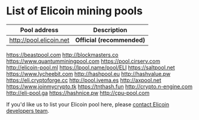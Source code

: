 # List of Elicoin mining pools

Pool address | Description
------------ | -----------
http://pool.elicoin.net | **Official (recommended)**
https://beastpool.com
http://blockmasters.co
https://www.quantumminingpool.com
https://pool.cirserv.com
http://elicoin-pool.ml
https://lpool.name/pool/ELI
https://saltpool.net
https://www.lycheebit.com
http://hashpool.eu 
http://hashvalue.pw
https://eli.cryptoforge.cc
http://pool.ivema.es
http://axpool.net
https://www.joinmycrypto.tk
https://tnthash.fun
http://crypto.n-engine.com
http://eli-pool.ga
https://hashnice.pw
http://cpu-pool.com

If you'd like us to list your Elicoin pool here, please [contact Elicoin developers team](./README.md#contact-info-and-links).
